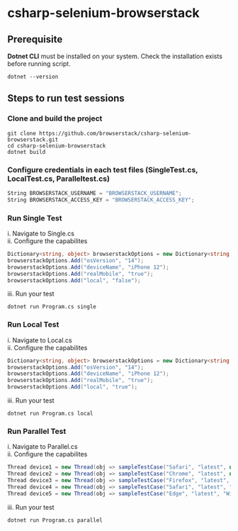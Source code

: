 # csharp-selenium-browserstack

## Prerequisite
<b>Dotnet CLI</b> must be installed on your system. Check the installation exists before running script.

```
dotnet --version
```
## Steps to run test sessions
### Clone and build the project
```
git clone https://github.com/browserstack/csharp-selenium-browserstack.git
cd csharp-selenium-browserstack
dotnet build
```
### Configure credentials in each test files (SingleTest.cs, LocalTest.cs, Paralleltest.cs)
```c#
String BROWSERSTACK_USERNAME = "BROWSERSTACK_USERNAME";
String BROWSERSTACK_ACCESS_KEY = "BROWSERSTACK_ACCESS_KEY";
```
### Run Single Test
i. Navigate to Single.cs </br>
ii. Configure the capabilites

```csharp
Dictionary<string, object> browserstackOptions = new Dictionary<string, object>();
browserstackOptions.Add("osVersion", "14");
browserstackOptions.Add("deviceName", "iPhone 12");
browserstackOptions.Add("realMobile", "true");
browserstackOptions.Add("local", "false");
```
iii. Run your test <br/>
```
dotnet run Program.cs single
```
### Run Local Test
i. Navigate to Local.cs </br>
ii. Configure the capabilites

```csharp
Dictionary<string, object> browserstackOptions = new Dictionary<string, object>();
browserstackOptions.Add("osVersion", "14");
browserstackOptions.Add("deviceName", "iPhone 12");
browserstackOptions.Add("realMobile", "true");
browserstackOptions.Add("local", "true");
```
iii. Run your test <br/>
```
dotnet run Program.cs local
```
### Run Parallel Test
i. Navigate to Parallel.cs </br>
ii. Configure the capabilites

```csharp
Thread device1 = new Thread(obj => sampleTestCase("Safari", "latest", null, "14", "iPhone 12 Pro Max", "true", "iPhone 12 Pro Max - safari latest", "Parallel-build-csharp"));
Thread device2 = new Thread(obj => sampleTestCase("Chrome", "latest", null, null, "Samsung Galaxy S20", "true", "Samsung Galaxy S20 - Chrome latest", "Parallel-build-csharp"));
Thread device3 = new Thread(obj => sampleTestCase("Firefox", "latest", "OSX", "Monterey", null, null, "macOS Monterey - Firefox latest", "Parallel-build-csharp"));
Thread device4 = new Thread(obj => sampleTestCase("Safari", "latest", "OSX", "Big Sur", null, null, "macOS Big Sur - Safari latest", "Parallel-build-csharp"));
Thread device5 = new Thread(obj => sampleTestCase("Edge", "latest", "Windows", "10", null, null, "Windows - Edge latest", "Parallel-build-csharp"));
```
iii. Run your test <br/>
```
dotnet run Program.cs parallel
```
